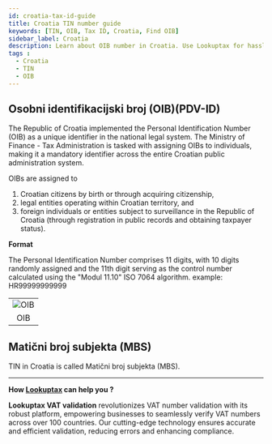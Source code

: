 ```yaml
---
id: croatia-tax-id-guide
title: Croatia TIN number guide
keywords: [TIN, OIB, Tax ID, Croatia, Find OIB]
sidebar_label: Croatia
description: Learn about OIB number in Croatia. Use Lookuptax for hassle-free tax id validation in Croatia and other 100+ countries
tags : 
  - Croatia
  - TIN
  - OIB
---
```


## Osobni identifikacijski broj (OIB)(PDV-ID)
The Republic of Croatia implemented the Personal Identification Number (OIB) as a unique identifier in the national legal system. The Ministry of Finance - Tax Administration is tasked with assigning OIBs to individuals, making it a mandatory identifier across the entire Croatian public administration system.

OIBs are assigned to 
1. Croatian citizens by birth or through acquiring citizenship,
2. legal entities operating within Croatian territory, and
3. foreign individuals or entities subject to surveillance in the Republic of Croatia (through registration in public records and obtaining taxpayer status).

**Format**

The Personal Identification Number comprises 11 digits, with 10 digits randomly assigned and the 11th digit serving as the control number calculated using the "Modul 11.10" ISO 7064 algorithm. example: HR99999999999

<table align="center" border="0px" border-color="#dedede"><tr><td>
  <img src="/docs/img/taxid/oib.PNG" alt="OIB"/>
  </td></tr>
  <tr><td align="center">OIB</td></tr>
</table>


## Matični broj subjekta (MBS)
 TIN in Croatia is called Matični broj subjekta (MBS).

----
**How [Lookuptax](https://lookuptax.com/) can help you ?**

**Lookuptax VAT validation** revolutionizes VAT number validation with its robust platform, empowering businesses to seamlessly verify VAT numbers across over 100 countries. Our cutting-edge technology ensures accurate and efficient validation, reducing errors and enhancing compliance.
